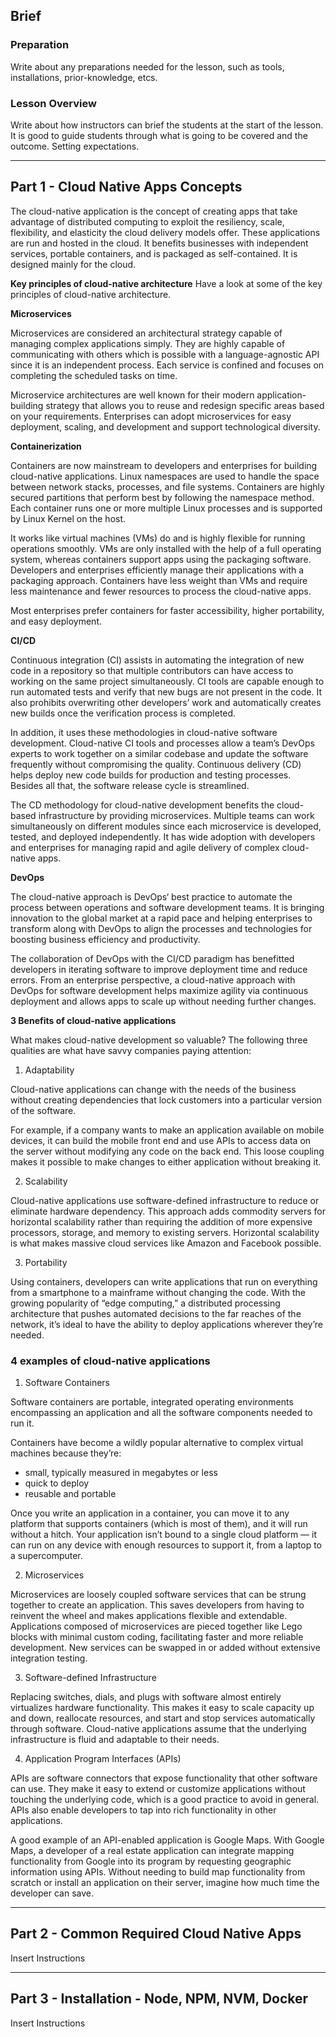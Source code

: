 ## Brief

### Preparation

Write about any preparations needed for the lesson, such as tools, installations, prior-knowledge, etcs.

### Lesson Overview

Write about how instructors can brief the students at the start of the lesson. It is good to guide students through what is going to be covered and the outcome. Setting expectations.

---

## Part 1 - Cloud Native Apps Concepts


The cloud-native application is the concept of creating apps that take advantage of distributed computing to exploit the resiliency, scale, flexibility, and elasticity the cloud delivery models offer. These applications are run and hosted in the cloud. It benefits businesses with independent services, portable containers, and is packaged as self-contained. It is designed mainly for the cloud.


**Key principles of cloud-native architecture**
Have a look at some of the key principles of cloud-native architecture.

**Microservices**

Microservices are considered an architectural strategy capable of managing complex applications simply. They are highly capable of communicating with others which is possible with a language-agnostic API since it is an independent process. Each service is confined and focuses on completing the scheduled tasks on time.

Microservice architectures are well known for their modern application-building strategy that allows you to reuse and redesign specific areas based on your requirements. Enterprises can adopt microservices for easy deployment, scaling, and development and support technological diversity.

**Containerization**

Containers are now mainstream to developers and enterprises for building cloud-native applications. Linux namespaces are used to handle the space between network stacks, processes, and file systems. Containers are highly secured partitions that perform best by following the namespace method. Each container runs one or more multiple Linux processes and is supported by Linux Kernel on the host.

It works like virtual machines (VMs) do and is highly flexible for running operations smoothly. VMs are only installed with the help of a full operating system, whereas containers support apps using the packaging software. Developers and enterprises efficiently manage their applications with a packaging approach. Containers have less weight than VMs and require less maintenance and fewer resources to process the cloud-native apps.

Most enterprises prefer containers for faster accessibility, higher portability, and easy deployment.

**CI/CD**

Continuous integration (CI) assists in automating the integration of new code in a repository so that multiple contributors can have access to working on the same project simultaneously. CI tools are capable enough to run automated tests and verify that new bugs are not present in the code. It also prohibits overwriting other developers’ work and automatically creates new builds once the verification process is completed.

In addition, it uses these methodologies in cloud-native software development. Cloud-native CI tools and processes allow a team’s DevOps experts to work together on a similar codebase and update the software frequently without compromising the quality. Continuous delivery (CD) helps deploy new code builds for production and testing processes. Besides all that, the software release cycle is streamlined.

The CD methodology for cloud-native development benefits the cloud-based infrastructure by providing microservices. Multiple teams can work simultaneously on different modules since each microservice is developed, tested, and deployed independently. It has wide adoption with developers and enterprises for managing rapid and agile delivery of complex cloud-native apps.

**DevOps**

The cloud-native approach is DevOps‘ best practice to automate the process between operations and software development teams. It is bringing innovation to the global market at a rapid pace and helping enterprises to transform along with DevOps to align the processes and technologies for boosting business efficiency and productivity.

The collaboration of DevOps with the CI/CD paradigm has benefitted developers in iterating software to improve deployment time and reduce errors. From an enterprise perspective, a cloud-native approach with DevOps for software development helps maximize agility via continuous deployment and allows apps to scale up without needing further changes.


**3 Benefits of cloud-native applications**

What makes cloud-native development so valuable? The following three qualities are what have savvy companies paying attention:

1. Adaptability

Cloud-native applications can change with the needs of the business without creating dependencies that lock customers into a particular version of the software.

For example, if a company wants to make an application available on mobile devices, it can build the mobile front end and use APIs to access data on the server without modifying any code on the back end. This loose coupling makes it possible to make changes to either application without breaking it.

2. Scalability

Cloud-native applications use software-defined infrastructure to reduce or eliminate hardware dependency. This approach adds commodity servers for horizontal scalability rather than requiring the addition of more expensive processors, storage, and memory to existing servers. Horizontal scalability is what makes massive cloud services like Amazon and Facebook possible.

3. Portability

Using containers, developers can write applications that run on everything from a smartphone to a mainframe without changing the code. With the growing popularity of “edge computing,” a distributed processing architecture that pushes automated decisions to the far reaches of the network, it’s ideal to have the ability to deploy applications wherever they’re needed.


### 4 examples of cloud-native applications

1. Software Containers

Software containers are portable, integrated operating environments encompassing an application and all the software components needed to run it.

Containers have become a wildly popular alternative to complex virtual machines because they’re:
- small, typically measured in megabytes or less
- quick to deploy
- reusable and portable

Once you write an application in a container, you can move it to any platform that supports containers (which is most of them), and it will run without a hitch. Your application isn’t bound to a single cloud platform — it can run on any device with enough resources to support it, from a laptop to a supercomputer.

2. Microservices

Microservices are loosely coupled software services that can be strung together to create an application. This saves developers from having to reinvent the wheel and makes applications flexible and extendable. Applications composed of microservices are pieced together like Lego blocks with minimal custom coding, facilitating faster and more reliable development. New services can be swapped in or added without extensive integration testing.

3. Software-defined Infrastructure

Replacing switches, dials, and plugs with software almost entirely virtualizes hardware functionality. This makes it easy to scale capacity up and down, reallocate resources, and start and stop services automatically through software. Cloud-native applications assume that the underlying infrastructure is fluid and adaptable to their needs.

4. Application Program Interfaces (APIs)

APIs are software connectors that expose functionality that other software can use. They make it easy to extend or customize applications without touching the underlying code, which is a good practice to avoid in general. APIs also enable developers to tap into rich functionality in other applications.

A good example of an API-enabled application is Google Maps. With Google Maps, a developer of a real estate application can integrate mapping functionality from Google into its program by requesting geographic information using APIs. Without needing to build map functionality from scratch or install an application on their server, imagine how much time the developer can save.

---

## Part 2 - Common Required Cloud Native Apps

Insert Instructions

---

## Part 3 - Installation - Node, NPM, NVM, Docker

Insert Instructions
